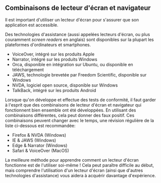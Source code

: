 ## Combinaisons de lecteur d'écran et navigateur

Il est important d'utiliser un lecteur d'écran pour s'assurer que son application est accessible.

Des technologies d'assistance (aussi appelées lecteurs d'écran, ou plus couramment _screen readers_ en anglais) sont disponibles sur la plupart les plateformes d'ordinateurs et smartphones.

- VoiceOver, intégré sur les produits Apple
- Narrator, intégré sur les produits Windows
- Orca, disponible en intégration sur Ubuntu, ou disponible en téléchargement
- JAWS, technologie brevetée par Freedom Scientific, disponible sur Windows
- NVDA, logiciel open source, disponible sur Windows
- TalkBack, intégré sur les produits Android

Lorsque qu'on développe et effectue des tests de conformité, il faut garder à l'esprit que des combinaisons de lecteur d'écran et navigateur qui fonctionnent bien ensemble ont été développées. En utilisant des combinaisons différentes, cela peut donner des faux positif. Ces combinaisons peuvent changer avec le temps, une révision régulière de la liste ci-dessous est recommandée:

- Firefox & NVDA (Windows)
- IE & JAWS (Windows)
- Edge & Narrator (Windows)
- Safari & VoiceOver (MacOS)

La meilleure méthode pour apprendre comment un lecteur d'écran fonctionne est de l'utiliser soi-même ! Cela peut paraître difficile au début, mais comprendre l'utilisation d'un lecteur d'écran (ainsi que d'autres technologies d'assistance) vous aidera à acquérir davantage d'expérience.
